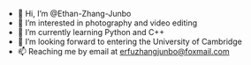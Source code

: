 - 👋 Hi, I’m @Ethan-Zhang-Junbo
- 👀 I’m interested in photography and video editing
- 🌱 I’m currently learning Python and C++
- 💞️ I’m looking forward to entering the University of Cambridge
- 📫 Reaching me by email at erfuzhangjunbo@foxmail.com

<!---
Ethan-Zhang-Junbo/Ethan-Zhang-Junbo is a ✨ special ✨ repository because its `README.md` (this file) appears on your GitHub profile.
You can click the Preview link to take a look at your changes.
--->
